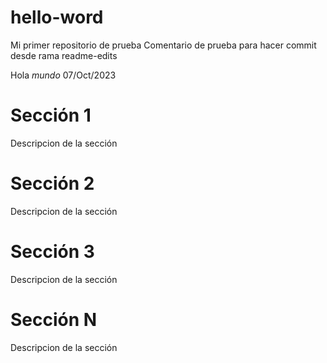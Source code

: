 # hello-word
Mi primer repositorio de prueba
Comentario de prueba para hacer commit desde rama readme-edits

Hola *mundo* 07/Oct/2023

# Sección 1

Descripcion de la sección

# Sección 2

Descripcion de la sección

# Sección 3

Descripcion de la sección

# Sección N

Descripcion de la sección
